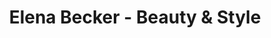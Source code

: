 ---
title: "Elena Becker - Beauty & Style"
url: /bielefeld/elena-becker-beauty-und-style/
shop: Kosmetik
---